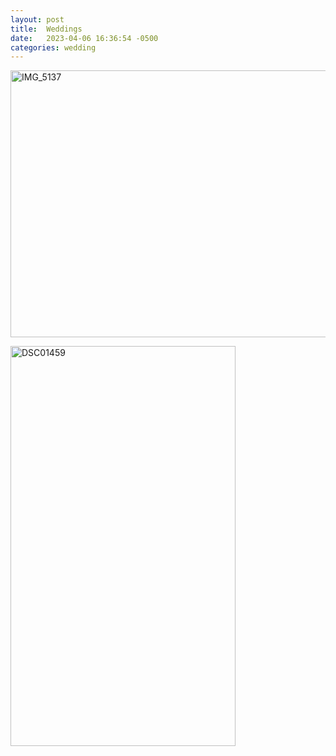 ```yaml
---
layout: post
title:  Weddings
date:   2023-04-06 16:36:54 -0500
categories: wedding
---
```


<a data-flickr-embed="true" href="https://www.flickr.com/photos/marzattack/31495430996/in/album-72157677643824325/" title="IMG_5137"><img src="https://live.staticflickr.com/411/31495430996_2915da0e3e_z.jpg" width="640" height="427" alt="IMG_5137"/></a><script async src="//embedr.flickr.com/assets/client-code.js" charset="utf-8"></script>

<a data-flickr-embed="true" href="https://www.flickr.com/photos/marzattack/52799263975/in/dateposted-public/" title="DSC01459"><img src="https://live.staticflickr.com/65535/52799263975_9863cf221a_z.jpg" width="360" height="640" alt="DSC01459"/></a><script async src="//embedr.flickr.com/assets/client-code.js" charset="utf-8"></script>

